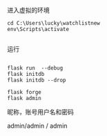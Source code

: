 
进入虚拟的环境
```commandline
cd C:\Users\lucky\watchlistnew
env\Scripts\activate


```



运行
```commandline

flask run  --debug
flask initdb
flask initdb --drop

flask forge
flask admin
```

昵称，账号用户名和密码


admin/admin / admin